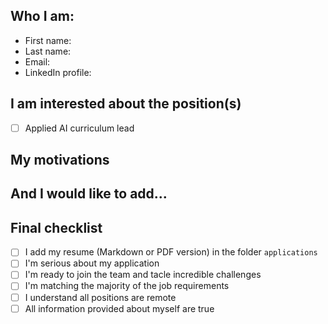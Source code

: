 ## Who I am:

- First name: <!-- Insert your first name here -->
- Last name: <!-- Insert your last name here -->
- Email: <!-- Insert your email here -->
- LinkedIn profile: <!-- Insert your LinkedIn profile URL here -->

## I am interested about the position(s)

<!-- Check the postion(s) you are interested in -->
- [ ] Applied AI curriculum lead

## My motivations

<!-- Describe your motivation to join the team and for the position(s) -->

## And I would like to add...

<!-- Add any other information that can describe you here -->

## Final checklist

<!-- Make sure to check all these items -->

- [ ] I add my resume (Markdown or PDF version) in the folder `applications`
- [ ] I'm serious about my application
- [ ] I'm ready to join the team and tacle incredible challenges
- [ ] I'm matching the majority of the job requirements
- [ ] I understand all positions are remote
- [ ] All information provided about myself are true
